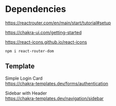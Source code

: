 # Dependencies

https://reactrouter.com/en/main/start/tutorial#setup

https://chakra-ui.com/getting-started

https://react-icons.github.io/react-icons

```shell
npm i react-router-dom
```

## Template

Simple Login Card <br>
https://chakra-templates.dev/forms/authentication

Sidebar with Header <br>
https://chakra-templates.dev/navigation/sidebar
